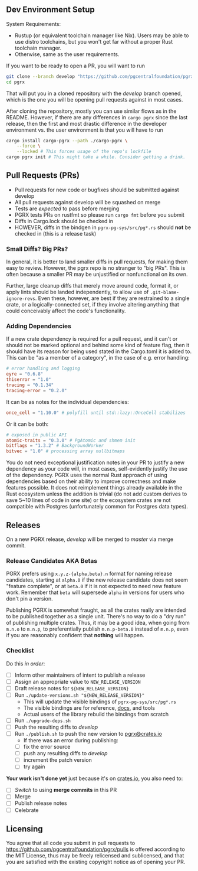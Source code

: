 ## Dev Environment Setup

System Requirements:
- Rustup (or equivalent toolchain manager like Nix). Users may be able to use distro toolchains, but you won't get far without a proper Rust toolchain manager.
- Otherwise, same as the user requirements.

If you want to be ready to open a PR, you will want to run
```bash
git clone --branch develop "https://github.com/pgcentralfoundation/pgrx"
cd pgrx
```
That will put you in a cloned repository with the *develop* branch opened,
which is the one you will be opening pull requests against in most cases.

After cloning the repository, mostly you can use similar flows as in the README.
However, if there are any differences in `cargo pgrx` since the last release, then
the first and most drastic difference in the developer environment vs. the
user environment is that you will have to run

```bash
cargo install cargo-pgrx --path ./cargo-pgrx \
    --force \
    --locked # This forces usage of the repo's lockfile
cargo pgrx init # This might take a while. Consider getting a drink.
```

## Pull Requests (PRs)

- Pull requests for new code or bugfixes should be submitted against develop
- All pull requests against develop will be squashed on merge
- Tests are *expected* to pass before merging
- PGRX tests PRs on rustfmt so please run `cargo fmt` before you submit
- Diffs in Cargo.lock should be checked in
- HOWEVER, diffs in the bindgen in `pgrx-pg-sys/src/pg*.rs` should **not** be checked in (this is a release task)

### Small Diffs? Big PRs?

In general, it is better to land smaller diffs in pull requests, for making them easy to review.
However, the pgrx repo is no stranger to "big PRs". This is often because a smaller PR may be
unjustified or nonfunctional on its own.

Further, large cleanup diffs that merely move around code, format it, or apply lints should be
landed independently, to allow use of `.git-blame-ignore-revs`. Even these, however, are best if
they are restrained to a single crate, or a logically-connected set, if they involve altering
anything that could conceivably affect the code's functionality.

### Adding Dependencies

If a new crate dependency is required for a pull request, and it can't or should not be marked optional and behind some kind of feature flag, then it should have its reason for being used stated in the Cargo.toml it is added to. This can be "as a member of a category", in the case of e.g. error handling:

```toml
# error handling and logging
eyre = "0.6.8"
thiserror = "1.0"
tracing = "0.1.34"
tracing-error = "0.2.0"
```

It can be as notes for the individual dependencies:
```toml
once_cell = "1.10.0" # polyfill until std::lazy::OnceCell stabilizes
```

Or it can be both:

```toml
# exposed in public API
atomic-traits = "0.3.0" # PgAtomic and shmem init
bitflags = "1.3.2" # BackgroundWorker
bitvec = "1.0" # processing array nullbitmaps
```

You do not need exceptional justification notes in your PR to justify a new dependency as your code will, in most cases, self-evidently justify the use of the dependency. PGRX uses the normal Rust approach of using dependencies based on their ability to improve correctness and make features possible. It does not reimplement things already available in the Rust ecosystem unless the addition is trivial (do not add custom derives to save 5~10 lines of code in one site) or the ecosystem crates are not compatible with Postgres (unfortunately common for Postgres data types).

## Releases

On a new PGRX release, *develop* will be merged to *master* via merge commit.
<!-- it's somewhat ambiguous whether we do this for stable or also "release candidate" releases -->

### Release Candidates AKA Betas
PGRX prefers using `x.y.z-{alpha,beta}.n` format for naming release candidates,
starting at `alpha.0` if the new release candidate does not seem "feature complete",
or at `beta.0` if it is not expected to need new feature work. Remember that `beta` will supersede `alpha` in versions for users who don't pin a version.

Publishing PGRX is somewhat fraught, as all the crates really are intended to be published together as a single unit. There's no way to do a "dry run" of publishing multiple crates. Thus, it may be a good idea, when going from `m.n.o` to `m.n.p`, to preferentially publish `m.n.p-beta.0` instead of `m.n.p`, even if you are reasonably confident that **nothing** will happen.

### Checklist
Do this *in order*:
- [ ] Inform other maintainers of intent to publish a release
- [ ] Assign an appropriate value to `NEW_RELEASE_VERSION`
- [ ] Draft release notes for `${NEW_RELEASE_VERSION}`
- [ ] Run `./update-versions.sh "${NEW_RELEASE_VERSION}"`
    - This will update the visible bindings of `pgrx-pg-sys/src/pg*.rs`
    - The visible bindings are for reference, [docs][pgrx@docs.rs], and tools
    - Actual users of the library rebuild the bindings from scratch
- [ ] Run `./upgrade-deps.sh`
- [ ] Push the resulting diffs to *develop*
- [ ] Run `./publish.sh` to push the new version to [pgrx@crates.io]
    - If there was an error during publishing:
    - [ ] fix the error source
    - [ ] push any resulting diffs to *develop*
    - [ ] increment the patch version
    - [ ] try again

**Your work isn't done yet** just because it's on [crates.io], you also need to:
- [ ] *Switch* to using **merge commits** in this PR
- [ ] Merge
- [ ] Publish release notes
- [ ] Celebrate

## Licensing

You agree that all code you submit in pull requests to https://github.com/pgcentralfoundation/pgrx/pulls
is offered according to the MIT License, thus may be freely relicensed and sublicensed,
and that you are satisfied with the existing copyright notice as of opening your PR.

[crates.io]: https://crates.io
[pgrx@crates.io]: https://crates.io/crates/pgrx
[pgrx@docs.rs]: https://docs.rs/pgrx/latest/pgrx
